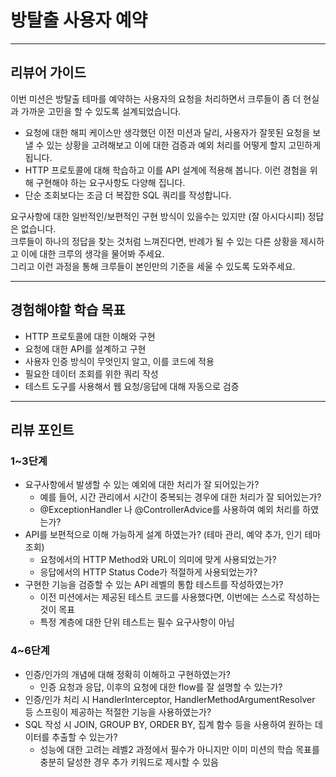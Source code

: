 # 방탈출 사용자 예약

---

## 리뷰어 가이드

이번 미션은 방탈출 테마를 예약하는 사용자의 요청을 처리하면서 크루들이 좀 더 현실과 가까운 고민을 할 수 있도록 설계되었습니다.

- 요청에 대한 해피 케이스만 생각했던 이전 미션과 달리, 사용자가 잘못된 요청을 보낼 수 있는 상황을 고려해보고 이에 대한 검증과 예외 처리를 어떻게 할지 고민하게 됩니다.  
- HTTP 프로토콜에 대해 학습하고 이를 API 설계에 적용해 봅니다. 이런 경험을 위해 구현해야 하는 요구사항도 다양해 집니다.
- 단순 조회보다는 조금 더 복잡한 SQL 쿼리를 작성합니다. 

요구사항에 대한 일반적인/보편적인 구현 방식이 있을수는 있지만 (잘 아시다시피) 정답은 없습니다.  
크루들이 하나의 정답을 찾는 것처럼 느껴진다면, 반례가 될 수 있는 다른 상황을 제시하고 이에 대한 크루의 생각을 물어봐 주세요.  
그리고 이런 과정을 통해 크루들이 본인만의 기준을 세울 수 있도록 도와주세요.

---

## 경험해야할 학습 목표

- HTTP 프로토콜에 대한 이해와 구현
- 요청에 대한 API를 설계하고 구현
- 사용자 인증 방식이 무엇인지 알고, 이를 코드에 적용
- 필요한 데이터 조회를 위한 쿼리 작성
- 테스트 도구를 사용해서 웹 요청/응답에 대해 자동으로 검증

---

## 리뷰 포인트

### 1~3단계

- 요구사항에서 발생할 수 있는 예외에 대한 처리가 잘 되어있는가?
  - 예를 들어, 시간 관리에서 시간이 중복되는 경우에 대한 처리가 잘 되어있는가?
  - @ExceptionHandler 나 @ControllerAdvice를 사용하여 예외 처리를 하였는가?
- API를 보편적으로 이해 가능하게 설계 하였는가? (테마 관리, 예약 추가, 인기 테마 조회)
  - 요청에서의 HTTP Method와 URL이 의미에 맞게 사용되었는가?
  - 응답에서의 HTTP Status Code가 적절하게 사용되었는가?
- 구현한 기능을 검증할 수 있는 API 레벨의 통합 테스트를 작성하였는가?
  - 이전 미션에서는 제공된 테스트 코드를 사용했다면, 이번에는 스스로 작성하는 것이 목표
  - 특정 계층에 대한 단위 테스트는 필수 요구사항이 아님

### 4~6단계

- 인증/인가의 개념에 대해 정확히 이해하고 구현하였는가?
  - 인증 요청과 응답, 이후의 요청에 대한 flow를 잘 설명할 수 있는가? 
- 인증/인가 처리 시 HandlerInterceptor, HandlerMethodArgumentResolver 등 스프링이 제공하는 적절한 기능을 사용하였는가?
- SQL 작성 시 JOIN, GROUP BY, ORDER BY, 집계 함수 등을 사용하여 원하는 데이터를 추출할 수 있는가?
  - 성능에 대한 고려는 레벨2 과정에서 필수가 아니지만 이미 미션의 학습 목표를 충분히 달성한 경우 추가 키워드로 제시할 수 있음
